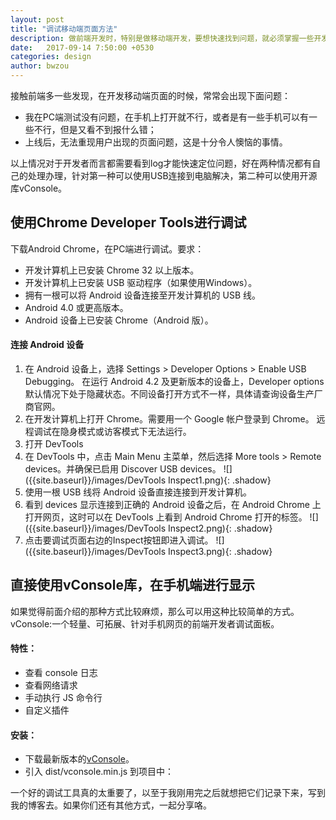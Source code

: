 ```yaml
---
layout: post
title: "调试移动端页面方法"
description: 做前端开发时，特别是做移动端开发，要想快速找到问题，就必须掌握一些开发调试的方法！
date:   2017-09-14 7:50:00 +0530
categories: design
author: bwzou
---
```


接触前端多一些发现，在开发移动端页面的时候，常常会出现下面问题：

- 我在PC端测试没有问题，在手机上打开就不行，或者是有一些手机可以有一些不行，但是又看不到报什么错；
- 上线后，无法重现用户出现的页面问题，这是十分令人懊恼的事情。

以上情况对于开发者而言都需要看到log才能快速定位问题，好在两种情况都有自己的处理办理，针对第一种可以使用USB连接到电脑解决，第二种可以使用开源库vConsole。
## 使用Chrome Developer Tools进行调试
下载Android Chrome，在PC端进行调试。要求：

- 开发计算机上已安装 Chrome 32 以上版本。
- 开发计算机上已安装 USB 驱动程序（如果使用Windows）。 
- 拥有一根可以将 Android 设备连接至开发计算机的 USB 线。
- Android 4.0 或更高版本。
- Android 设备上已安装 Chrome（Android 版）。

#### 连接 Android 设备
1. 在 Android 设备上，选择 Settings > Developer Options > Enable USB Debugging。 在运行 Android 4.2 及更新版本的设备上，Developer options 默认情况下处于隐藏状态。不同设备打开方式不一样，具体请查询设备生产厂商官网。
2. 在开发计算机上打开 Chrome。需要用一个 Google 帐户登录到 Chrome。 远程调试在隐身模式或访客模式下无法运行。
3. 打开 DevTools
4. 在 DevTools 中，点击 Main Menu 主菜单，然后选择 More tools > Remote devices。并确保已启用 Discover USB devices。
![]({{site.baseurl}}/images/DevTools Inspect1.png){: .shadow}
5. 使用一根 USB 线将 Android 设备直接连接到开发计算机。
6. 看到 devices 显示连接到正确的 Android 设备之后，在 Android Chrome 上打开网页，这时可以在 DevTools 上看到 Android Chrome 打开的标签。
![]({{site.baseurl}}/images/DevTools Inspect2.png){: .shadow}
7. 点击要调试页面右边的Inspect按钮即进入调试。
![]({{site.baseurl}}/images/DevTools Inspect3.png){: .shadow}

## 直接使用vConsole库，在手机端进行显示
如果觉得前面介绍的那种方式比较麻烦，那么可以用这种比较简单的方式。vConsole:一个轻量、可拓展、针对手机网页的前端开发者调试面板。

#### 特性：
- 查看 console 日志
- 查看网络请求
- 手动执行 JS 命令行
- 自定义插件
#### 安装：
- 下载最新版本的[vConsole]({{https://github.com/WechatFE/vConsole/tree/dev/dist}})。
- 引入 dist/vconsole.min.js 到项目中：

一个好的调试工具真的太重要了，以至于我刚用完之后就想把它们记录下来，写到我的博客去。如果你们还有其他方式，一起分享咯。

<style>.shadow{
    box-shadow: 2px 2px 5px #aaa;
    border-radius: 0;
    margin-bottom: 3em;
}</style>